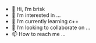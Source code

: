 - 👋 Hi, I’m brisk
- 👀 I’m interested in ...
- 🌱 I’m currently learning c++
- 💞️ I’m looking to collaborate on ...
- 📫 How to reach me ...

<!---
briskw/briskw is a ✨ special ✨ repository because its `README.md` (this file) appears on your GitHub profile.
You can click the Preview link to take a look at your changes.
--->
